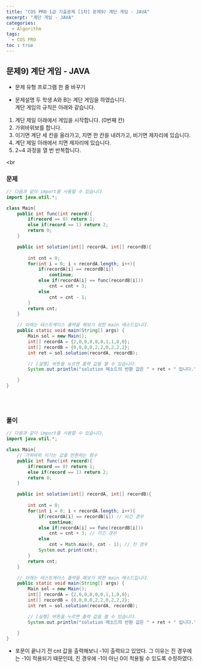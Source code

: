 ```yaml
---
title: "COS PRO 1급 기출문제 [1차] 문제9) 계단 게임 - JAVA"
excerpt: "계단 게임 - JAVA"
categories: 
  - Algorithm 
tags: 
  - COS PRO
toc : true
---
```


## 문제9) 계단 게임 - JAVA

- 문제 유형
프로그램 한 줄 바꾸기

- 문제설명
두 학생 A와 B는 계단 게임을 하였습니다.<br>
계단 게임의 규칙은 아래와 같습니다.<br>

1. 계단 제일 아래에서 게임을 시작합니다. (0번째 칸)
2. 가위바위보를 합니다.
3. 이기면 계단 세 칸을 올라가고, 지면 한 칸을 내려가고, 비기면 제자리에 있습니다.
4. 계단 제일 아래에서 지면 제자리에 있습니다.
5. 2~4 과정을 열 번 반복합니다.

<br<br>

### 문제 

``` java
// 다음과 같이 import를 사용할 수 있습니다.
import java.util.*;

class Main{
    public int func(int record){
        if(record == 0) return 1;
        else if(record == 1) return 2;
        return 0;
    }

	public int solution(int[] recordA, int[] recordB){
        
        int cnt = 0;
        for(int i = 0; i < recordA.length; i++){
            if(recordA[i] == recordB[i])
                continue;
            else if(recordA[i] == func(recordB[i]))
                cnt = cnt + 3;
            else
                cnt = cnt - 1;
        }
        return cnt;
    }

	// 아래는 테스트케이스 출력을 해보기 위한 main 메소드입니다.
    public static void main(String[] args) {
        Main sol = new Main();
        int[] recordA = {2,0,0,0,0,0,1,1,0,0};
        int[] recordB = {0,0,0,0,2,2,0,2,2,2};
        int ret = sol.solution(recordA, recordB);

        // [실행] 버튼을 누르면 출력 값을 볼 수 있습니다.
        System.out.println("solution 메소드의 반환 값은 " + ret + " 입니다.");

    }
}
```
<br/><br/>

### 풀이

``` java
// 다음과 같이 import를 사용할 수 있습니다.
import java.util.*;

class Main{
	// 가위바위 이기는 값을 반환하는 함수
    public int func(int record){
        if(record == 0) return 1;
        else if(record == 1) return 2;
        return 0;
    }

	public int solution(int[] recordA, int[] recordB){
        
        int cnt = 0;
        for(int i = 0; i < recordA.length; i++){
            if(recordA[i] == recordB[i]) // 비긴 경우
                continue;
            else if(recordA[i] == func(recordB[i]))
                cnt = cnt + 3; // 이긴 경우
            else
                cnt = Math.max(0, cnt - 1); // 진 경우
			System.out.print(cnt);
        }
        return cnt;
    }

	// 아래는 테스트케이스 출력을 해보기 위한 main 메소드입니다.
    public static void main(String[] args) {
        Main sol = new Main();
        int[] recordA = {2,0,0,0,0,0,1,1,0,0};
        int[] recordB = {0,0,0,0,2,2,0,2,2,2};
        int ret = sol.solution(recordA, recordB);

        // [실행] 버튼을 누르면 출력 값을 볼 수 있습니다.
        System.out.println("solution 메소드의 반환 값은 " + ret + " 입니다.");

    }
}
```

- 포문이 끝나기 전 cnt 값을 출력해보니 -1이 출력되고 있었다. 그 이유는 진 경우에는 -1이 적용되기 때문인데, 진 경우에 -1이 아닌 0이 적용될 수 있도록 수정하였다.

<br/><br/>